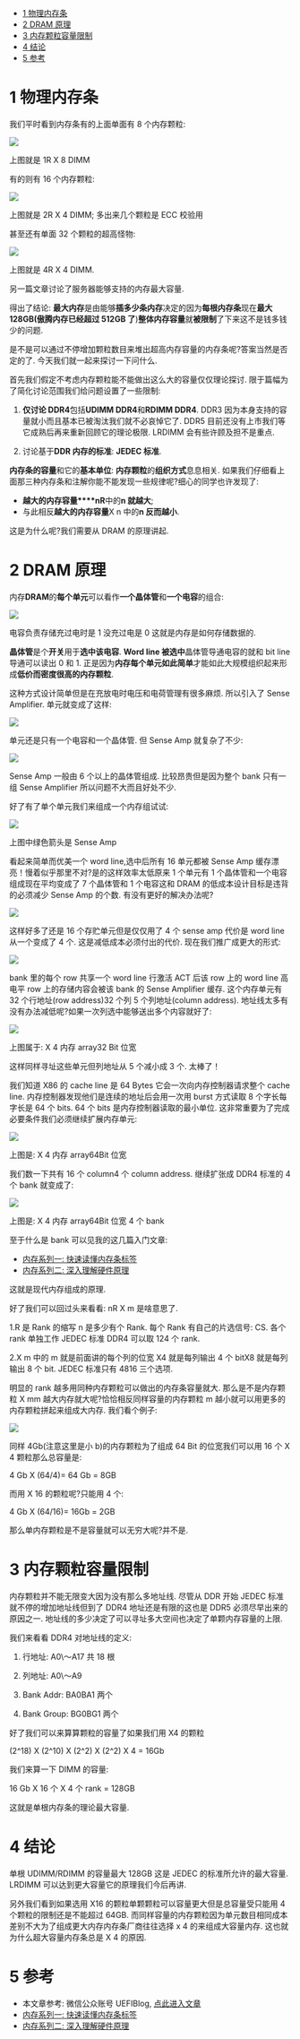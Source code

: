 
<!-- @import "[TOC]" {cmd="toc" depthFrom=1 depthTo=6 orderedList=false} -->

<!-- code_chunk_output -->

- [1 物理内存条](#1-物理内存条)
- [2 DRAM 原理](#2-dram-原理)
- [3 内存颗粒容量限制](#3-内存颗粒容量限制)
- [4 结论](#4-结论)
- [5 参考](#5-参考)

<!-- /code_chunk_output -->

# 1 物理内存条

我们平时看到内存条有的上面单面有 8 个内存颗粒:

![](./images/2019-04-18-21-41-17.png)

上图就是 1R X 8 DIMM

有的则有 16 个内存颗粒:

![](./images/2019-04-18-21-43-01.png)

上图就是 2R X 4 DIMM; 多出来几个颗粒是 ECC 校验用

甚至还有单面 32 个颗粒的超高怪物:

![](./images/2019-04-18-21-43-39.png)

上图就是 4R X 4 DIMM.

另一篇文章讨论了服务器能够支持的内存最大容量.

得出了结论: **最大内存**是由能够**插多少条内存**决定的因为**每根内存条**现在**最大 128GB(傲腾内存已经超过 512GB 了**)**整体内存容量**就**被限制**了下来这不是钱多钱少的问题.

是不是可以通过不停增加颗粒数目来堆出超高内存容量的内存条呢?答案当然是否定的了. 今天我们就一起来探讨一下问什么.

首先我们假定不考虑内存颗粒能不能做出这么大的容量仅仅理论探讨. 限于篇幅为了简化讨论范围我们给问题设置了一些限制:

1. **仅讨论 DDR4**包括**UDIMM DDR4**和**RDIMM DDR4**. DDR3 因为本身支持的容量就小而且基本已被淘汰我们就不必哀悼它了. DDR5 目前还没有上市我们等它成熟后再来重新回顾它的理论极限. LRDIMM 会有些许顾及担不是重点.

2. 讨论基于**DDR 内存的标准**: **JEDEC 标准**.

**内存条的容量**和它的**基本单位**: **内存颗粒**的**组织方式**息息相关. 如果我们仔细看上面那三种内存条和注解你能不能发现一些规律呢?细心的同学也许发现了:

- **越大的内存容量****nR**中的**n 就越大**;
- 与此相反**越大的内存容量**X n 中的**n 反而越小**.

这是为什么呢?我们需要从 DRAM 的原理讲起.

# 2 DRAM 原理

内存**DRAM**的**每个单元**可以看作**一个晶体管**和**一个电容**的组合:

![](./images/2019-04-18-21-59-59.png)

电容负责存储充过电时是 1 没充过电是 0 这就是内存是如何存储数据的.

**晶体管**是个**开关**用于**选中该电容**. **Word line 被选中**晶体管导通电容的就和 bit line 导通可以读出 0 和 1. 正是因为**内存每个单元如此简单**才能如此大规模组织起来形成**低价而密度很高的内存颗粒**.

这种方式设计简单但是在充放电时电压和电荷管理有很多麻烦. 所以引入了 Sense Amplifier. 单元就变成了这样:

![](./images/2019-04-18-22-03-51.png)

单元还是只有一个电容和一个晶体管. 但 Sense Amp 就复杂了不少:

![](./images/2019-04-18-22-04-07.png)

Sense Amp 一般由 6 个以上的晶体管组成. 比较昂贵但是因为整个 bank 只有一组 Sense Amplifier 所以问题不大而且好处不少.

好了有了单个单元我们来组成一个内存组试试:

![](./images/2019-04-18-22-04-27.png)

上图中绿色箭头是 Sense Amp

看起来简单而优美一个 word line,选中后所有 16 单元都被 Sense Amp 缓存漂亮！慢着似乎那里不对?是的这样效率太低原来 1 个单元有 1 个晶体管和一个电容组成现在平均变成了 7 个晶体管和 1 个电容这和 DRAM 的低成本设计目标是违背的必须减少 Sense Amp 的个数. 有没有更好的解决办法呢?

![](./images/2019-04-18-22-05-02.png)

这样好多了还是 16 个存贮单元但是仅仅用了 4 个 sense amp 代价是 word line 从一个变成了 4 个. 这是减低成本必须付出的代价. 现在我们推广成更大的形式:

![](./images/2019-04-18-22-05-20.png)

bank 里的每个 row 共享一个 word line 行激活 ACT 后该 row 上的 word line 高电平 row 上的存储内容会被该 bank 的 Sense Amplifier 缓存. 这个内存单元有 32 个行地址(row address)32 个列 5 个列地址(column address). 地址线太多有没有办法减低呢?如果一次列选中能够送出多个内容就好了:

![](./images/2019-04-18-22-05-38.png)

上图属于: X 4 内存 array32 Bit 位宽

这样同样寻址这些单元但列地址从 5 个减小成 3 个. 太棒了！

我们知道 X86 的 cache line 是 64 Bytes 它会一次向内存控制器请求整个 cache line. 内存控制器发现他们是连续的地址后会用一次用 burst 方式读取 8 个字长每字长是 64 个 bits. 64 个 bits 是内存控制器读取的最小单位. 这非常重要为了完成必要条件我们必须继续扩展内存单元:

![](./images/2019-04-18-22-06-10.png)

上图是: X 4 内存 array64Bit 位宽

我们数一下共有 16 个 column4 个 column address. 继续扩张成 DDR4 标准的 4 个 bank 就变成了:

![](./images/2019-04-18-22-06-33.png)

上图是: X 4 内存 array64Bit 位宽 4 个 bank

至于什么是 bank 可以见我的这几篇入门文章:

- [内存系列一: 快速读懂内存条标签](http://mp.weixin.qq.com/s?__biz=MzI2NDYwMDAxOQ==&mid=2247483747&idx=1&sn=23667a382c3a88799934bee2ad260f68&chksm=eaab61dfdddce8c9f269947e788e1896735b84d994efb89bae513a4d894ab9db4d63b41298e3&scene=21#wechat_redirect)
- [内存系列二: 深入理解硬件原理](http://mp.weixin.qq.com/s?__biz=MzI2NDYwMDAxOQ==&mid=2247483754&idx=1&sn=7e9cdcdefc6f821e51263730e1dc2cb6&chksm=eaab61d6dddce8c022a40c6b9ac654f2617bbe0dde3efae40ee9e8f141c7dc7a1bf72d56ceb9&scene=21#wechat_redirect)

这就是现代内存组成的原理.

好了我们可以回过头来看看:  nR X m 是啥意思了.

1.R 是 Rank 的缩写 n 是多少有个 Rank. 每个 Rank 有自己的片选信号: CS. 各个 rank 单独工作 JEDEC 标准 DDR4 可以取 124 个 rank.

2.X m 中的 m 就是前面讲的每个列的位宽 X4 就是每列输出 4 个 bitX8 就是每列输出 8 个 bit. JEDEC 标准只有 4816 三个选项.

明显的 rank 越多用同种内存颗粒可以做出的内存条容量就大. 那么是不是内存颗粒 X mm 越大内存就大呢?恰恰相反同样容量的内存颗粒 m 越小就可以用更多的内存颗粒拼起来组成大内存. 我们看个例子:

![](./images/2019-04-18-22-08-43.png)

同样 4Gb(注意这里是小 b)的内存颗粒为了组成 64 Bit 的位宽我们可以用 16 个 X 4 颗粒那么总容量是:

4 Gb X (64/4)= 64 Gb = 8GB

而用 X 16 的颗粒呢?只能用 4 个:

4 Gb X (64/16)= 16Gb = 2GB

那么单内存颗粒是不是容量就可以无穷大呢?并不是.

# 3 内存颗粒容量限制

内存颗粒并不能无限变大因为没有那么多地址线. 尽管从 DDR 开始 JEDEC 标准就不停的增加地址线但到了 DDR4 地址还是有限的这也是 DDR5 必须尽早出来的原因之一. 地址线的多少决定了可以寻址多大空间也决定了单颗内存容量的上限.

我们来看看 DDR4 对地址线的定义:

1. 行地址: A0\～A17 共 18 根

2. 列地址: A0\～A9

3. Bank Addr: BA0BA1 两个

4. Bank Group: BG0BG1 两个

好了我们可以来算算颗粒的容量了如果我们用 X4 的颗粒

(2\^18) X (2\^10) X (2\^2) X (2\^2) X 4 = 16Gb

我们来算一下 DIMM 的容量:

16 Gb X 16 个 X 4 个 rank = 128GB

这就是单根内存条的理论最大容量.

# 4 结论

单根 UDIMM/RDIMM 的容量最大 128GB 这是 JEDEC 的标准所允许的最大容量. LRDIMM 可以达到更大容量它的原理我们今后再讲.

另外我们看到如果选用 X16 的颗粒单颗颗粒可以容量更大但是总容量受只能用 4 个颗粒的限制还是不能超过 64GB. 而同样容量的内存颗粒因为单元数目相同成本差别不大为了组成更大内存内存条厂商往往选择 x 4 的来组成大容量内存. 这也就为什么超大容量内存条总是 X 4 的原因.

# 5 参考

- 本文章参考: 微信公众账号 UEFIBlog, [点此进入文章](https://mp.weixin.qq.com/s?__biz=MzI2NDYwMDAxOQ==&mid=2247484244&idx=1&sn=71930d3c6e90b0da0ecd8f77f9e339ee&chksm=eaab63e8dddceafe99acb4c78eeb9988a1898a208fbd92e12c0148cb9bfbb68ffa2558b2cbdc&mpshare=1&scene=1&srcid=#rd)
- [内存系列一: 快速读懂内存条标签](http://mp.weixin.qq.com/s?__biz=MzI2NDYwMDAxOQ==&mid=2247483747&idx=1&sn=23667a382c3a88799934bee2ad260f68&chksm=eaab61dfdddce8c9f269947e788e1896735b84d994efb89bae513a4d894ab9db4d63b41298e3&scene=21#wechat_redirect)
- [内存系列二: 深入理解硬件原理](http://mp.weixin.qq.com/s?__biz=MzI2NDYwMDAxOQ==&mid=2247483754&idx=1&sn=7e9cdcdefc6f821e51263730e1dc2cb6&chksm=eaab61d6dddce8c022a40c6b9ac654f2617bbe0dde3efae40ee9e8f141c7dc7a1bf72d56ceb9&scene=21#wechat_redirect)
